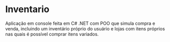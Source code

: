# Inventario
Aplicação em console feita em C# .NET com POO que simula compra e venda, incluindo um inventário próprio do usuário e lojas com itens próprios nas quais é possível comprar itens variados.
